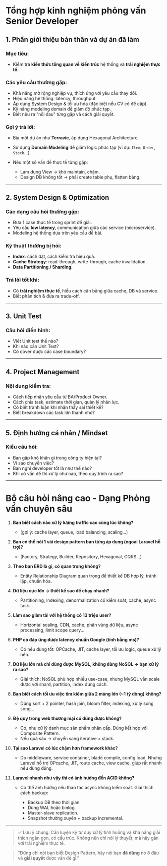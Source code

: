 # Tổng hợp kinh nghiệm phỏng vấn Senior Developer

## 1. Phần giới thiệu bản thân và dự án đã làm

### Mục tiêu:

* Kiểm tra **kiến thức tổng quan về kiến trúc** hệ thống và **trải nghiệm thực tế**.

### Các yêu cầu thường gặp:

* Khả năng mở rộng nghiệp vụ, thích ứng với yêu cầu thay đổi.
* Hiệu năng hệ thống: latency, throughput.
* Áp dụng System Design & tối ưu hóa (đặc biệt nếu CV có đề cập).
* Kỹ năng modeling domain để giảm độ phức tạp.
* Biết nêu ra "nỗi đau" từng gặp và cách giải quyết.

### Gợi ý trả lời:

* Bịa một dự án như **Terravie**, áp dụng Hexagonal Architecture.
* Sử dụng **Domain Modeling** để giảm logic phức tạp (ví dụ: `Item`, `Order`, `Stock`...).
* Nêu một số vấn đề thực tế từng gặp:

  * Lạm dụng View → khó maintain, chậm.
  * Design DB không tốt → phải create table phụ, flatten bảng.

---

## 2. System Design & Optimization

### Các dạng câu hỏi thường gặp:

* Đưa 1 case thực tế trong sprint để giải.
* Yêu cầu **low latency**, communication giữa các service (microservice).
* Modeling hệ thống dựa trên yêu cầu đề bài.

### Kỹ thuật thường bị hỏi:

* **Index**: cách đặt, cách kiểm tra hiệu quả.
* **Cache Strategy**: read-through, write-through, cache invalidation.
* **Data Partitioning / Sharding**.

### Trả lời tốt khi:

* Có **trải nghiệm thực tế**, hiểu cách cân bằng giữa cache, DB và service.
* Biết phân tích & đưa ra trade-off.

---

## 3. Unit Test

### Câu hỏi điển hình:

* Viết Unit test thế nào?
* Khi nào cần Unit Test?
* Có cover được các case boundary?

---

## 4. Project Management

### Nội dung kiểm tra:

* Cách tiếp nhận yêu cầu từ BA/Product Owner.
* Cách chia task, estimate thời gian, quản lý nhân lực.
* Có biết tranh luận khi nhận thấy sai thiết kế?
* Biết breakdown các task lớn thành nhỏ?

---

## 5. Định hướng cá nhân / Mindset

### Kiểu câu hỏi:

* Bạn gặp khó khăn gì trong công ty hiện tại?
* Vì sao chuyển việc?
* Bạn nghĩ developer tốt là như thế nào?
* Khi có vấn đề thì xử lý như nào, theo quy trình ra sao?

---

# Bộ câu hỏi nâng cao - Dạng Phỏng vấn chuyên sâu

1. **Bạn biết cách nào xử lý lượng traffic cao cùng lúc không?**

   * (gợi ý: cache layer, queue, load balancing, scaling...)

2. **Bạn có thể nói 1 vài design pattern bạn từng áp dụng (ngoài Laravel hỗ trợ)?**

   * (Factory, Strategy, Builder, Repository, Hexagonal, CQRS...)

3. **Theo bạn ERD là gì, có quan trọng không?**

   * Entity Relationship Diagram quan trọng để thiết kế DB hợp lý, tránh lặp, chuẩn hóa.

4. **Dữ liệu cực lớn → thiết kế sao để chạy nhanh?**

   * Partitioning, Indexing, denormalization có kiểm soát, cache, async task...

5. **Làm sao giảm tải với hệ thống có 13 triệu user?**

   * Horizontal scaling, CDN, cache, phân vùng dữ liệu, async processing, limit scope query...

6. **PHP có đáp ứng được latency chuẩn Google (tính bằng ms)?**

   * Có nếu dùng tốt: OPCache, JIT, cache layer, tối ưu logic, queue xử lý nền.

7. **Dữ liệu lớn mà chỉ dùng được MySQL, không dùng NoSQL → bạn xử lý ra sao?**

   * Giải thích: NoSQL phù hợp nhiều use-case, nhưng MySQL vẫn scale được với shard, partition, index đúng cách.

8. **Bạn biết cách tối ưu việc tìm kiếm giữa 2 mảng lớn (\~1 tỷ dòng) không?**

   * Dùng sort + 2 pointer, hash join, bloom filter, indexing, xử lý song song...

9. **Đệ quy trong web thương mại có dùng được không?**

   * Có, như xử lý danh mục sản phẩm phân cấp. Dùng kết hợp với Composite Pattern.
   * Nếu quá sâu → chuyển sang iterative + stack.

10. **Tại sao Laravel có lúc chậm hơn framework khác?**

    * Do middleware, service container, blade compile, config load. Nhưng Laravel hỗ trợ OPcache, JIT, route cache, view cache, giúp rất nhanh nếu dùng đúng.

11. **Laravel nhanh như vậy thì có ảnh hưởng đến ACID không?**

    * Có thể ảnh hưởng nếu thao tác async không kiểm soát. Giải thích cách backup:

      * Backup DB theo thời gian.
      * Dùng WAL hoặc binlog.
      * Master-slave replication.
      * Snapshot thường xuyên + backup incremental.

---

> ✅ Lưu ý chung: Cần luyện kỹ tư duy xử lý tình huống và khả năng giải thích ngắn gọn, có cấu trúc. Không nên chỉ nói lý thuyết, mà hãy gắn với trải nghiệm thực tế.

> "Đừng chỉ nói bạn biết Design Pattern, hãy nói bạn **đã dùng** nó ở đâu và **giải quyết** được vấn đề gì."
